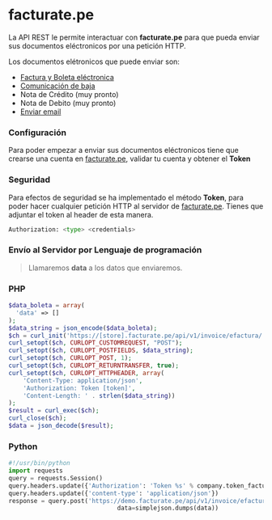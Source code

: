 # facturate.pe
La API REST le permite interactuar con **facturate.pe** para que pueda enviar sus documentos eléctronicos por una petición HTTP.

Los documentos elétronicos que puede enviar son:

* [Factura y Boleta eléctronica](docs/INVOICE.md)
* [Comunicación de baja](docs/UNSUBSCRIBE.md)
* Nota de Crédito (muy pronto)
* Nota de Debito (muy pronto)
* [Enviar email](docs/SEND_EMAIL.md)


### Configuración
Para poder empezar a enviar sus documentos eléctronicos tiene que crearse una cuenta en [facturate.pe](https://facturate.pe), validar tu cuenta y obtener el **Token**

### Seguridad
Para efectos de seguridad se ha implementado el método **Token**, para poder hacer cualquier petición HTTP al servidor de [facturate.pe](https://facturate.pe). Tienes que adjuntar el token al header de esta manera. 

```py
Authorization: <type> <credentials>
```

### Envío al Servidor por Lenguaje de programación
> Llamaremos **data** a los datos que enviaremos.

### PHP

```php
$data_boleta = array(
  'data' => []
);
$data_string = json_encode($data_boleta);
$ch = curl_init('https://[store].facturate.pe/api/v1/invoice/efactura/');
curl_setopt($ch, CURLOPT_CUSTOMREQUEST, "POST");
curl_setopt($ch, CURLOPT_POSTFIELDS, $data_string);
curl_setopt($ch, CURLOPT_POST, 1);
curl_setopt($ch, CURLOPT_RETURNTRANSFER, true);
curl_setopt($ch, CURLOPT_HTTPHEADER, array(
    'Content-Type: application/json',
    'Authorization: Token [token]',
    'Content-Length: ' . strlen($data_string))
);
$result = curl_exec($ch);
curl_close($ch);
$data = json_decode($result);
```

### Python
```py
#!/usr/bin/python
import requests
query = requests.Session()
query.headers.update({'Authorization': 'Token %s' % company.token_facturate})
query.headers.update({'content-type': 'application/json'})
response = query.post('https://demo.facturate.pe/api/v1/invoice/efactura/' ,
                              data=simplejson.dumps(data))
```
